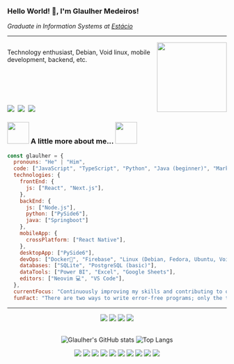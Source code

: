  ### Hello World! 🖖, I'm Glaulher Medeiros! 

<p>
 <em>
   Graduate in Information Systems at 
   <a href="https://estacio.br/estude-na-estacio/nossa-graduacao">
     Estácio
   </a>
 
 </em>
</p>



--- 
   
<div style="display: flex; align-items: stretch; justify-content: space-between;">
 
  <div  style="display: flex; flex-direction: column;  width: 100%;">
  <p >
  Technology enthusiast, Debian, Void linux, mobile development, backend, etc.
  </p>
  <div style="display: flex; gap: 8px; flex-wrap: nowrap;margin-top: auto;">
  <a href="https://www.linkedin.com/in/glaulher-medeiros-03799967/" target="_blank">
    <img src="https://img.shields.io/badge/LinkedIn-0077B5?style=for-the-badge&logo=linkedin&logoColor=white">
  </a>
  <a href="https://glaulher.github.io/" target="_blank">
    <img src="https://img.shields.io/badge/github.io-gray?style=for-the-badge&logo=github&logoColor=white">
  </a>
  <a href="https://terminaldopenguin.blogspot.com/" target="_blank">
    <img src="https://img.shields.io/badge/blog-orange?style=for-the-badge&logo=blogger&logoColor=white">
  </a>
</div>
  
  </div>
  <img src="https://media.giphy.com/media/wwg1suUiTbCY8H8vIA/giphy-downsized-large.gif" width="160" />
</div>



 




### <img src="https://media.giphy.com/media/VgCDAzcKvsR6OM0uWg/giphy.gif" width="50"> A little more about me...  <img src="https://media.giphy.com/media/WUlplcMpOCEmTGBtBW/giphy.gif" width="50">  

```javascript
const glaulher = {
  pronouns: "He" | "Him",
  code: ["JavaScript", "TypeScript", "Python", "Java (beginner)", "Markdown"],
  technologies: {
    frontEnd: {
      js: ["React", "Next.js"],
    },
    backEnd: {
      js: ["Node.js"],
      python: ["PySide6"],
      java: ["Springboot"]
    },
    mobileApp: {
      crossPlatform: ["React Native"],
    },
    desktopApp: ["PySide6"],
    devOps: ["Docker🐳", "Firebase", "Linux (Debian, Fedora, Ubuntu, Void Linux)"],
    databases: ["SQLite", "PostgreSQL (basic)"],
    dataTools: ["Power BI", "Excel", "Google Sheets"],
    editors: ["Neovim 💻", "VS Code"],
  },
  currentFocus: "Continuously improving my skills and contributing to open source projects",
  funFact: "There are two ways to write error-free programs; only the third one works",
```


---
<!--START_SECTION:waka-->

<div align='center'> 
    <img src=https://img.shields.io/badge/JavaScript-F7DF1E?style=for-the-badge&logo=javascript&logoColor=black />
    <img src=https://img.shields.io/badge/TypeScript-007ACC?style=for-the-badge&logo=typescript&logoColor=white />  
    <img src="https://img.shields.io/badge/Python-3776AB?style=for-the-badge&logo=python&logoColor=white" />
    <img src="https://img.shields.io/badge/Java-ED8B00?style=for-the-badge&logo=openjdk&logoColor=white" />
</div>
  
 <br>
<div align='center'>             
 
![Glaulher's GitHub stats](https://github-readme-stats.vercel.app/api?username=glaulher&show_icons=true&theme=tokyonight) 
![Top Langs](https://github-readme-stats.vercel.app/api/top-langs/?username=glaulher&hide=html&layout=compact&theme=tokyonight) 
   
</div>

<div align='center'>   
  <img src=https://img.shields.io/badge/React_Native-20232A?style=for-the-badge&logo=react&logoColor=61DAFB />  
  <img src=https://img.shields.io/badge/Figma-F24E1E?style=for-the-badge&logo=figma&logoColor=white />
  <img src=https://img.shields.io/badge/Node.js-43853D?style=for-the-badge&logo=node-dot-js&logoColor=white />
  <img src=https://img.shields.io/badge/SQLite-07405E?style=for-the-badge&logo=sqlite&logoColor=white />
  <img src=https://img.shields.io/badge/Insomnia-5849be?style=for-the-badge&logo=Insomnia&logoColor=white /> 
  <img src=https://img.shields.io/badge/Void-Linux-ABC2AB?style=for-the-badge&logo=void&logoColor=white />
  <img src=https://img.shields.io/badge/Debian-D70A53?style=for-the-badge&logo=debian&logoColor=white />
  <img src=https://img.shields.io/badge/docker-%230db7ed.svg?style=for-the-badge&logo=docker&logoColor=white />
 <img src=https://img.shields.io/badge/Power%20By-8A2BE2?style=for-the-badge&logo=void&logoColor=white />
  <img src="https://img.shields.io/badge/Neovim-57A143?style=for-the-badge&logo=neovim&logoColor=white" />
</div>
  
  

 

